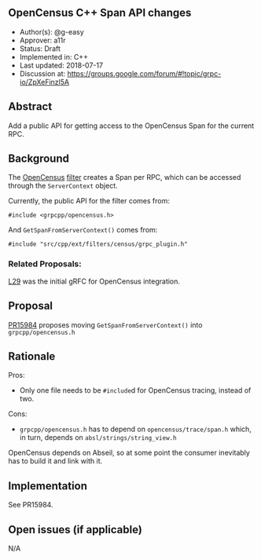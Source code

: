 OpenCensus C++ Span API changes
----
* Author(s): @g-easy
* Approver: a11r
* Status: Draft
* Implemented in: C++
* Last updated: 2018-07-17
* Discussion at: https://groups.google.com/forum/#!topic/grpc-io/ZpXeFinzl5A

## Abstract

Add a public API for getting access to the OpenCensus Span for the current RPC.

## Background

The [OpenCensus](https://opencensus.io/)
[filter](https://github.com/grpc/grpc/tree/master/src/cpp/ext/filters/census)
creates a Span per RPC, which can be accessed through the `ServerContext`
object.

Currently, the public API for the filter comes from:
```
#include <grpcpp/opencensus.h>
```

And `GetSpanFromServerContext()` comes from:
```
#include "src/cpp/ext/filters/census/grpc_plugin.h"
```

### Related Proposals:

[L29](https://github.com/grpc/proposal/blob/master/L29-opencensus-filter.md) was
the initial gRFC for OpenCensus integration.

## Proposal

[PR15984](https://github.com/grpc/grpc/pull/15984) proposes moving
`GetSpanFromServerContext()` into `grpcpp/opencensus.h`

## Rationale

Pros:
* Only one file needs to be `#include`d for OpenCensus tracing, instead of two.

Cons:
* `grpcpp/opencensus.h` has to depend on `opencensus/trace/span.h` which, in
  turn, depends on `absl/strings/string_view.h`

OpenCensus depends on Abseil, so at some point the consumer inevitably has to
build it and link with it.

## Implementation

See PR15984.

## Open issues (if applicable)

N/A
